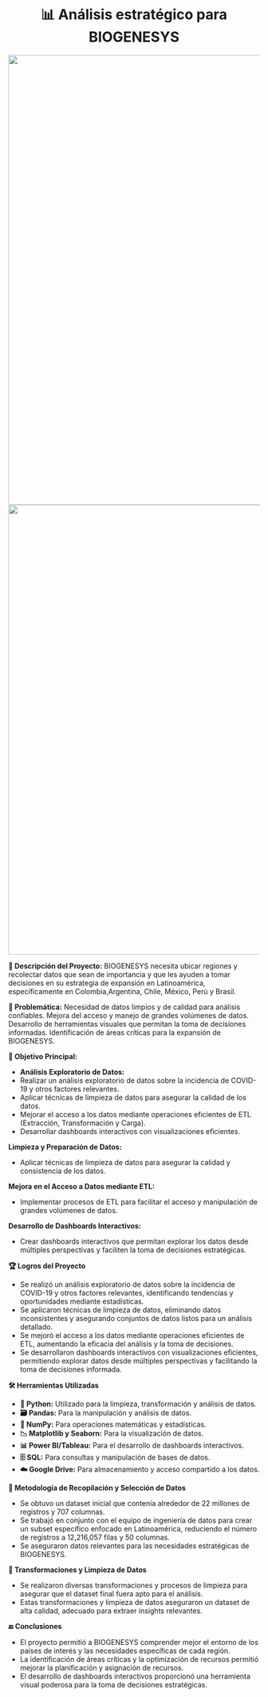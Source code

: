 <div align="center">
  <h1 style="font-weight:bold;">
    📊 <strong>Análisis estratégico para BIOGENESYS</strong>
  </h1>
  <img src="https://i.imgur.com/LQ935SV.png" width="900px">
  <br> 
  <img src="https://i.imgur.com/oBawGUU.png" width="900px">
</div>

<strong>🧬 Descripción del Proyecto:</strong>
BIOGENESYS necesita ubicar regiones y recolectar datos que sean de importancia y que les ayuden a tomar decisiones en su estrategia de expansión en Latinoamérica, específicamente en Colombia,Argentina, Chile, México, Perú y Brasil.

<strong>:stop_sign: Problemática:</strong>
Necesidad de datos limpios y de calidad para análisis confiables.
Mejora del acceso y manejo de grandes volúmenes de datos.
Desarrollo de herramientas visuales que permitan la toma de decisiones informadas.
Identificación de áreas críticas para la expansión de BIOGENESYS.

<strong>🎯 Objetivo Principal:</strong>
<ul>
  <li><strong>Análisis Exploratorio de Datos:</strong></li>
  <li>Realizar un análisis exploratorio de datos sobre la incidencia de COVID-19 y otros factores relevantes.</li>
  <li>Aplicar técnicas de limpieza de datos para asegurar la calidad de los datos.</li>
  <li>Mejorar el acceso a los datos mediante operaciones eficientes de ETL (Extracción, Transformación y Carga).</li>
  <li>Desarrollar dashboards interactivos con visualizaciones eficientes.</li>
</ul>

<strong>Limpieza y Preparación de Datos:</strong>
<ul>
  <li>Aplicar técnicas de limpieza de datos para asegurar la calidad y consistencia de los datos.</li>
</ul>

<strong>Mejora en el Acceso a Datos mediante ETL:</strong>
<ul>
  <li>Implementar procesos de ETL para facilitar el acceso y manipulación de grandes volúmenes de datos.</li>
</ul>

<strong>Desarrollo de Dashboards Interactivos:</strong>
<ul>
  <li>Crear dashboards interactivos que permitan explorar los datos desde múltiples perspectivas y faciliten la toma de decisiones estratégicas.</li>
</ul>

<strong>🏆 Logros del Proyecto</strong>
<ul>
  <li>Se realizó un análisis exploratorio de datos sobre la incidencia de COVID-19 y otros factores relevantes, identificando tendencias y oportunidades mediante estadísticas.</li>
  <li>Se aplicaron técnicas de limpieza de datos, eliminando datos inconsistentes y asegurando conjuntos de datos listos para un análisis detallado.</li>
  <li>Se mejoró el acceso a los datos mediante operaciones eficientes de ETL, aumentando la eficacia del análisis y la toma de decisiones.</li>
  <li>Se desarrollaron dashboards interactivos con visualizaciones eficientes, permitiendo explorar datos desde múltiples perspectivas y facilitando la toma de decisiones informada.</li>
</ul>

<strong>🛠️ Herramientas Utilizadas</strong>
<ul>
  <li><strong>🐍 Python:</strong> Utilizado para la limpieza, transformación y análisis de datos.</li>
  <li><strong>🗃️ Pandas:</strong> Para la manipulación y análisis de datos.</li>
  <li><strong>🔢 NumPy:</strong> Para operaciones matemáticas y estadísticas.</li>
  <li><strong>📉 Matplotlib y Seaborn:</strong> Para la visualización de datos.</li>
  <li><strong>📊 Power BI/Tableau:</strong> Para el desarrollo de dashboards interactivos.</li>
  <li><strong>🗄️ SQL:</strong> Para consultas y manipulación de bases de datos.</li>
  <li><strong>☁️ Google Drive:</strong> Para almacenamiento y acceso compartido a los datos.</li>
</ul>

<strong>📝 Metodología de Recopilación y Selección de Datos</strong>
<ul>
  <li>Se obtuvo un dataset inicial que contenía alrededor de 22 millones de registros y 707 columnas.</li>
  <li>Se trabajó en conjunto con el equipo de ingeniería de datos para crear un subset específico enfocado en Latinoamérica, reduciendo el número de registros a 12,216,057 filas y 50 columnas.</li>
  <li>Se aseguraron datos relevantes para las necesidades estratégicas de BIOGENESYS.</li>
</ul>

<strong>🔄 Transformaciones y Limpieza de Datos</strong>
<ul>
  <li>Se realizaron diversas transformaciones y procesos de limpieza para asegurar que el dataset final fuera apto para el análisis.</li>
  <li>Estas transformaciones y limpieza de datos aseguraron un dataset de alta calidad, adecuado para extraer insights relevantes.</li>
</ul>

<strong>🔚 Conclusiones</strong>
<ul>
  <li>El proyecto permitió a BIOGENESYS comprender mejor el entorno de los países de interés y las necesidades específicas de cada región.</li>
  <li>La identificación de áreas críticas y la optimización de recursos permitió mejorar la planificación y asignación de recursos.</li>
  <li>El desarrollo de dashboards interactivos proporcionó una herramienta visual poderosa para la toma de decisiones estratégicas.</li>
</ul>
